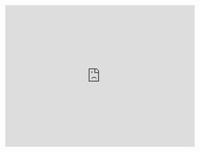<iframe src="https://www.google.com/maps/embed?pb=!1m18!1m12!1m3!1d1898152.9820370493!2d-5.595988244157716!3d55.036129806757565!2m3!1f0!2f0!3f0!3m2!1i1024!2i768!4f13.1!3m3!1m2!1s0x4887b800a5982623%3A0x64f2147b7ce71727!2sEdinburgh%2C%20UK!5e0!3m2!1sen!2sid!4v1689394206464!5m2!1sen!2sid" width="600" height="450" style="border:0;" allowfullscreen="" loading="lazy" referrerpolicy="no-referrer-when-downgrade"></iframe>